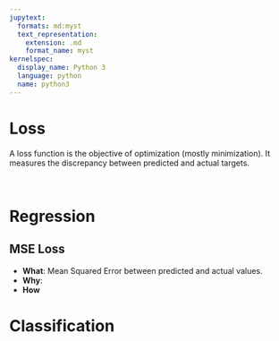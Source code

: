 ```yaml
---
jupytext:
  formats: md:myst
  text_representation:
    extension: .md
    format_name: myst
kernelspec:
  display_name: Python 3
  language: python
  name: python3
---
```

# Loss
A loss function is the objective of optimization (mostly minimization). It measures the discrepancy between predicted and actual targets.

<br/>

# Regression
## MSE Loss
- **What**: Mean Squared Error between predicted and actual values.
- **Why**: 
- **How**


# Classification
